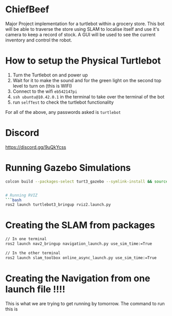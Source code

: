 # ChiefBeef
Major Project implementation for a turtlebot within a grocery store. This 
bot will be able to traverse the store using SLAM to localise itself and 
use it's camera to keep a record of stock. A GUI will be used to see the 
current inventory and control the robot.

# How to setup the Physical Turtlebot
1) Turn the Turtlebot on and power up
2) Wait for it to make the sound and for the green light on the second top level to turn on (this is WIFI)
3) Connect to the wifi `eb542147pi`
4) `ssh ubuntu@10.42.0.1` in the terminal to take over the terminal of the bot
5) run `selfTest` to check the turtlebot functionality

For all of the above, any passwords asked is `turtlebot`

# Discord 
https://discord.gg/9uQkYcss


# Running Gazebo Simulations
```bash
colcon build --packages-select turt3_gazebo --symlink-install && source install/setup.bash && . /usr/share/gazebo/setup.sh && ros2 launch turt3_gazebo launch.launch.py


# Running RVIZ
```bash
ros2 launch turtlebot3_bringup rviz2.launch.py
```

# Creating the SLAM from packages
```bash
// In one terminal
ros2 launch nav2_bringup navigation_launch.py use_sim_time:=True

// In the other terminal
ros2 launch slam_toolbox online_async_launch.py use_sim_time:=True
```

# Creating the Navigation from one launch file !!!!
This is what we are trying to get running by tomorrow. The 
command to run this is 
```bash
